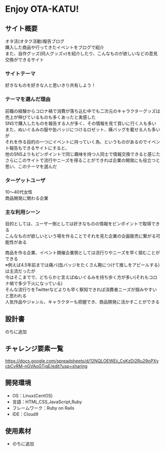 # Enjoy OTA-KATU!

## サイト概要
オタ活(オタク活動)報告ブログ  
購入した商品や行ってきたイベントをブログで紹介  
また、自作グッズ(同人グッズ×)を紹介したり、こんなものが欲しいなどの意見交換ができるサイト

### サイトテーマ
好きなものを好きな人と思いきり共有しよう！

### テーマを選んだ理由
前職の経験からコロナ禍で消費が落ち込む中でも二次元のキャラクターグッズは売上が伸びているものも多くあったと実感した  
SNSで購入したものを報告する人が多く、その情報を見て買いに行く人も多い  
また、ぬいぐるみの服や缶バッジにつけるロゼット、痛バッグを載せる人も多いが  
それを作る目的の一つにイベントに持っていく為、というものがあるのでイベント報告もできるサイトにすると、  
他のSNSよりもピンポイントで同じ趣味を持つ人同士で情報交換できると感じた
さらにこのサイトで流行やニーズを得ることができれば企業の開発にも役立つと思い、このテーマを選んだ

### ターゲットユーザ
10〜40代女性  
商品開発に関わる企業

### 主な利用シーン
目的としては、ユーザー側としては好きなものの情報をピンポイントで取得できる  
こんなものが欲しいという場を作ることでそれを見た企業の企画販売に繋がる可能性がある  

商品を作る企業、イベント開催企業側としては流行りやニーズを早く掴むことができる  
※例えば4.5年前までは痛バ(缶バッジをたくさん鞄につけて推しをアピールする)は主流だったが  
今はそこまでで、どちらかと言えばぬいぐるみを持ち歩く方が多い(それもコロナ禍で多少下火になっている)  
そんな流行りをTwitterなどよりも早く察知できれば消費者ニーズが掴みやすいと思われる  
人気作品やジャンル、キャラクターも把握でき、商品開発に活かすことができる

## 設計書
のちに追加

## チャレンジ要素一覧
https://docs.google.com/spreadsheets/d/12NQLOEWEji_CsKzDi2Ru29oPXycbCvRM-nGVAoGTigE/edit?usp=sharing


## 開発環境
- OS：Linux(CentOS)
- 言語：HTML,CSS,JavaScript,Ruby
- フレームワーク：Ruby on Rails
- IDE：Cloud9

## 使用素材
- のちに追加

